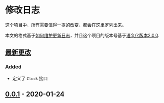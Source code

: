 # 修改日志

这个项目中，所有需要值得一提的改变，都会在这里罗列出来。

本文的格式基于[如何维护更新日志](https://keepachangelog.com/zh-CN/1.0.0/)，并且这个项目的版本号基于[语义化版本2.0.0](https://semver.org/lang/zh-CN/).

## [最新更改]

### Added

- 定义了 `Clock` 接口

## [0.0.1] - 2020-01-24

<!-- ### Added 新添加的功能。 -->
<!-- ### Changed 对现有功能的变更。 -->
<!-- ### Deprecated 已经不建议使用，准备很快移除的功能。 -->
<!-- ### Removed 已经移除的功能。 -->
<!-- ### Fixed 对bug的修复 -->
<!-- ### Security 对安全的改进 -->

[最新更改]: https://github.com/jujili/clock/compare/v0.0.1...HEAD
[0.0.1]: https://github.com/jujili/clock/compare/v0.0.0...v0.0.1
